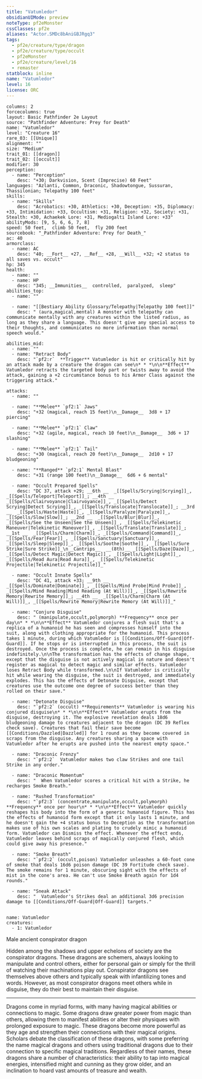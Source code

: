 ```yaml
---
title: "Vatumledor"
obsidianUIMode: preview
noteType: pf2eMonster
cssClasses: pf2e
aliases: "Actor.SMDc8bAniGBJRgq3" 
tags:
  - pf2e/creature/type/dragon
  - pf2e/creature/type/occult
  - pf2eMonster
  - pf2e/creature/level/16
  - remaster
statblock: inline
name: "Vatumledor"
level: 16
license: ORC
---
```


```statblock
columns: 2
forcecolumns: true
layout: Basic Pathfinder 2e Layout
source: "Pathfinder Adventure: Prey for Death"
name: "Vatumledor"
level: "Creature 16"
rare_03: [[Unique]]
alignment: ""
size: "Medium"
trait_01: [[dragon]]
trait_02: [[occult]]
modifier: 30
perception:
  - name: "Perception"
    desc: "+30; Darkvision, Scent (Imprecise) 60 Feet"
languages: "Azlanti, Common, Draconic, Shadowtongue, Sussuran, Thassilonian; Telepathy 100 feet"
skills:
  - name: "Skills"
    desc: "Acrobatics: +30, Athletics: +30, Deception: +35, Diplomacy: +33, Intimidation: +33, Occultism: +31, Religion: +32, Society: +31, Stealth: +30, Achaekek Lore: +31, Mediogalti Island Lore: +33"
abilityMods: [9, 5, 6, 6, 7, 8]
speed: 50 feet,  climb 50 feet,  fly 200 feet
sourcebook: "_Pathfinder Adventure: Prey for Death_"
ac: 40
armorclass:
  - name: AC
    desc: "40; __Fort__ +27, __Ref__ +28, __Will__ +32; +2 status to all saves vs. occult"
hp: 345
health:
  - name: ""
  - name: HP
    desc: "345; __Immunities__  controlled,  paralyzed,  sleep"
abilities_top:
  - name: ""

  - name: "[[Bestiary Ability Glossary/Telepathy|Telepathy 100 feet]]"
    desc: " (aura,magical,mental) A monster with telepathy can communicate mentally with any creatures within the listed radius, as long as they share a language. This doesn't give any special access to their thoughts, and communicates no more information than normal speech would."

abilities_mid:
  - name: ""
  - name: "Retract Body"
    desc: "`pf2:r`  **Trigger** Vatumledor is hit or critically hit by an attack made by a creature the dragon can see\n* * *\n\n**Effect** Vatumledor retracts the targeted body part or twists away to avoid the attack, gaining a +2 circumstance bonus to his Armor Class against the triggering attack."

attacks:
  - name: ""

  - name: "**Melee** `pf2:1` Jaws"
    desc: "+32 (magical, reach 15 feet)\n__Damage__  3d8 + 17 piercing"

  - name: "**Melee** `pf2:1` Claw"
    desc: "+32 (agile, magical, reach 10 feet)\n__Damage__  3d6 + 17 slashing"

  - name: "**Melee** `pf2:1` Tail"
    desc: "+30 (magical, reach 20 feet)\n__Damage__  2d10 + 17 bludgeoning"

  - name: "**Ranged** `pf2:1` Mental Blast"
    desc: "+31 (range 100 feet)\n__Damage__  6d6 + 6 mental"

  - name: "Occult Prepared Spells"
    desc: "DC 37, attack +29; __6th __  _[[Spells/Scrying|Scrying]]_, _[[Spells/Teleport|Teleport]]_; __4th __  _[[Spells/Clairvoyance|Clairvoyance]]_, _[[Spells/Detect Scrying|Detect Scrying]]_, _[[Spells/Translocate|Translocate]]_; __3rd __  _[[Spells/Haste|Haste]]_, _[[Spells/Paralyze|Paralyze]]_, _[[Spells/Slow|Slow]]_; __2nd __  _[[Spells/Blur|Blur]]_, _[[Spells/See the Unseen|See the Unseen]]_, _[[Spells/Telekinetic Maneuver|Telekinetic Maneuver]]_, _[[Spells/Translate|Translate]]_; __1st __  _[[Spells/Charm|Charm]]_, _[[Spells/Command|Command]]_, _[[Spells/Fear|Fear]]_, _[[Spells/Sanctuary|Sanctuary]]_, _[[Spells/Sleep|Sleep]]_, _[[Spells/Soothe|Soothe]]_, _[[Spells/Sure Strike|Sure Strike]]_\n__Cantrips__  __(8th)__ _[[Spells/Daze|Daze]]_, _[[Spells/Detect Magic|Detect Magic]]_, _[[Spells/Light|Light]]_, _[[Spells/Read Aura|Read Aura]]_, _[[Spells/Telekinetic Projectile|Telekinetic Projectile]]_"

  - name: "Occult Innate Spells"
    desc: "DC 41, attack +33; __9th __  _[[Spells/Dominate|Dominate]]_, _[[Spells/Mind Probe|Mind Probe]]_, _[[Spells/Mind Reading|Mind Reading (At Will)]]_, _[[Spells/Rewrite Memory|Rewrite Memory]]_; __4th __  _[[Spells/Charm|Charm (At Will)]]_, _[[Spells/Rewrite Memory|Rewrite Memory (At Will)]]_"

  - name: "Conjure Disguise"
    desc: " (manipulate,occult,polymorph) **Frequency** once per day\n* * *\n\n**Effect** Vatumledor conjures a flesh suit that's a replica of a humanoid he has seen and compresses himself into the suit, along with clothing appropriate for the humanoid. This process takes 1 minute, during which Vatumledor is [[Conditions/Off-Guard|Off-Guard]]. If he stops or is interrupted in this process, the suit is destroyed. Once the process is complete, he can remain in his disguise indefinitely.\n\nThe transformation has the effects of change shape, except that the disguise is not actively magical in nature and doesn't register as magical to detect magic and similar effects. Vatumledor loses Retract Body while transformed.\n\nIf Vatumledor is critically hit while wearing the disguise, the suit is destroyed, and immediately explodes. This has the effects of Detonate Disguise, except that creatures use the outcome one degree of success better than they rolled on their save."

  - name: "Detonate Disguise"
    desc: "`pf2:2` (occult) **Requirements** Vatumledor is wearing his conjured disguise\n* * *\n\n**Effect** Vatumledor erupts from the disguise, destroying it. The explosive revelation deals 18d6 bludgeoning damage to creatures adjacent to the dragon (DC 39 Reflex check save). Creatures that fail their save become [[Conditions/Dazzled|Dazzled]] for 1 round as they become covered in scraps from the disguise. Any creatures sharing a space with Vatumledor after he erupts are pushed into the nearest empty space."

  - name: "Draconic Frenzy"
    desc: "`pf2:2`  Vatumledor makes two claw Strikes and one tail Strike in any order."

  - name: "Draconic Momentum"
    desc: "  When Vatumledor scores a critical hit with a Strike, he recharges Smoke Breath."

  - name: "Rushed Transformation"
    desc: "`pf2:3` (concentrate,manipulate,occult,polymorph) **Frequency** once per hour\n* * *\n\n**Effect** Vatumledor quickly reshapes his body into the form of a generic humanoid figure. This has the effects of humanoid form except that it only lasts 1 minute, and he doesn't gain the +4 status bonus to Deception as the transformation makes use of his own scales and plating to crudely mimic a humanoid form. Vatumledor can Dismiss the effect. Whenever the effect ends, Vatumledor leaves behind scraps of magically conjured flesh, which could give away his presence."

  - name: "Smoke Breath"
    desc: "`pf2:2` (occult,poison) Vatumledor unleashes a 60-foot cone of smoke that deals 16d6 poison damage (DC 39 Fortitude check save). The smoke remains for 1 minute, obscuring sight with the effects of mist in the cone's area. He can't use Smoke Breath again for 1d4 rounds."

  - name: "Sneak Attack"
    desc: "  Vatumledor's Strikes deal an additional 3d6 precision damage to [[Conditions/Off-Guard|Off-Guard]] targets."
 
```

```encounter-table
name: Vatumledor
creatures:
  - 1: Vatumledor
```


Male ancient conspirator dragon

Hidden among the shadows and upper echelons of society are the conspirator dragons. These dragons are schemers, always looking to manipulate and control others, either for personal gain or simply for the thrill of watching their machinations play out. Conspirator dragons see themselves above others and typically speak with infantilizing tones and words. However, as most conspirator dragons meet others while in disguise, they do their best to maintain their disguise.

* * *

Dragons come in myriad forms, with many having magical abilities or connections to magic. Some dragons draw greater power from magic than others, allowing them to manifest abilities or alter their physiques with prolonged exposure to magic. These dragons become more powerful as they age and strengthen their connections with their magical origins. Scholars debate the classification of these dragons, with some preferring the name magical dragons and others using traditional dragons due to their connection to specific magical traditions. Regardless of their names, these dragons share a number of characteristics: their ability to tap into magical energies, intensified might and cunning as they grow older, and an inclination to hoard vast amounts of treasure and wealth.
